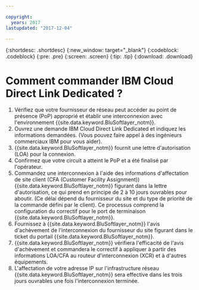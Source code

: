 ```yaml
---

copyright:
  years: 2017
lastupdated: "2017-12-04"

---
```


{:shortdesc: .shortdesc}
{:new_window: target="_blank"}
{:codeblock: .codeblock}
{:pre: .pre}
{:screen: .screen}
{:tip: .tip}
{:download: .download}

# Comment commander IBM Cloud Direct Link Dedicated ?

1. Vérifiez que votre fournisseur de réseau peut accéder au point de présence (PoP) approprié et établir une interconnexion avec l'environnement {{site.data.keyword.BluSoftlayer_notm}}.
2. Ouvrez une demande IBM Cloud Direct Link Dedicated et indiquez les informations demandées. (Vous pouvez faire appel à des ingénieurs commerciaux IBM pour vous aider).
3. {{site.data.keyword.BluSoftlayer_notm}} fournit une lettre d'autorisation (LOA) pour la connexion.
4. Confirmez que votre circuit a atteint le PoP et a été finalisé par l'opérateur.
5. Commandez une interconnexion à l'aide des informations d'affectation de site client (CFA (Customer Facility Assignment)) {{site.data.keyword.BluSoftlayer_notm}} figurant dans la lettre d'autorisation, ce qui prend en principe de 2 à 10 jours ouvrables pour aboutir. (Ce délai dépend du fournisseur du site et du type de priorité de la commande défini par le client). Ce processus comprend la configuration du correctif pour le port de terminaison {{site.data.keyword.BluSoftlayer_notm}}.
6. Fournissez à {{site.data.keyword.BluSoftlayer_notm}} l'avis d'achèvement de l'interconnexion du fournisseur du site figurant dans le ticket du portail {{site.data.keyword.BluSoftlayer_notm}}.
7. {{site.data.keyword.BluSoftlayer_notm}} vérifiera l'efficacité de l'avis d'achèvement et commandera le correctif à appliquer à partir des informations LOA/CFA au routeur d'interconnexion (XCR) et à d'autres équipements.
8. L'affectation de votre adresse IP sur l'infrastructure réseau {{site.data.keyword.BluSoftlayer_notm}} sera effective dans les trois jours ouvrables une fois l'interconnexion terminée.
